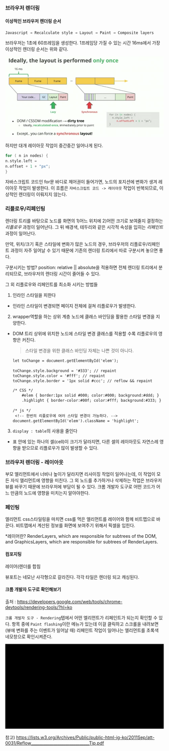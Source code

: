 ### 브라우저 렌더링

#### 이상적인 브라우저 렌더링 순서

`Javascript → Recalculate style → Layout → Paint → Composite layers`

브라우저는 1초에 60프레임을 생성한다. 1프레임당 가질 수 있는 시간 16ms에서 가장 이상적인 렌더링 순서는 위와 같다.


![Alt text](./img/rendering.png)

하지만 대개 레이아웃 작업이 중간중간 일어나게 된다.

```c
for ( n in nodes) {
n.style.left =
n.offset + 1 + "px";
}
```
자바스크립트 코드인 for문 바디로 제어권이 들어가면, 노드의 포지션에 변화가  생겨 레이아웃 작업이 발생한다. 이 흐름은 `자바스크립트 코드 -> 레이아웃` 작업이 반복되므로, 이상적인 렌더링이 이뤄지지 않는다.


### 리플로우/리페인팅
렌더링 트리를 바탕으로 노드를 화면의 1)어느 위치에 2)어떤 크기로 보여줄지 결정하는 *리플로우* 과정이 일어난다. 그 뒤 배경색, 테두리와 같은 시각적 속성을 입히는 *리페인트* 과정이 일어난다.

만약, 위치/크기 혹은 스타일에 변화가 많은 노드의 경우, 브라우저의 리플로우/리페인트 과정이 자주 일어날 수 있기 때문에 기존의 렌더링 트리에서 따로 구분시켜 놓으면 좋다.

구분시키는 방법? position: relative || absolute을 적용하면 전체 렌더링 트리에서 분리되므로, 브라우저의 렌더링 시간이 줄어들 수 있다.

그 외 리플로우와 리페인트를 최소화 시키는 방법들

1. 인라인 스타일을 피한다 
-  인라인 스타일이 변경되면 페이지 전체에 걸쳐 리플로우가 발생한다.

2. wrapper역할을 하는 상위 계층 노드에 클래스 바인딩을 활용한 스타일 변경을 지양한다.
-  DOM 트리 상위에 위치한 노드에 스타일 변경 클래스를 적용할 수록 리플로우의 영향은 커진다. 

    > 스타일 변경을 위한 클래스 바인딩 자체는 나쁜 것이 아니다.

    ```
    let toChange = document.getElementById('elem');

    toChange.style.background = '#333'; // repaint
    toChange.style.color = '#fff'; // repaint
    toChange.style.border = '1px solid #ccc'; // reflow && repaint
    ```

    ```
    /* CSS */
        #elem { border:1px solid #000; color:#000; background:#ddd; }
        .highlight { border-color:#00f; color:#fff; background:#333; }

    /* js */
     <!-- 한번의 리플로우에 여러 스타일 변경이 가능하다. -->
    document.getElementById('elem').className = 'highlight';
    ```

3. `display : table`의 사용을 줄인다
- 표 안에 있는 하나의 셀(cell)이 크기가 달라지면, 다른 셀의 레이아웃도 자연스레 영향을 받으므로 리플로우가 많이 발생할 수 있다.


### 브라우저 렌더링 - 레이아웃

부모 엘리먼트에서 너비나 높이가 달라지면 리사이징 작업이 일어나는데, 이 작업이 모든 자식 엘리먼트에 영향을 미친다. 그 외 노드를 추가하거나 삭제하는 작업은 브라우저 뷰를 바꾸기 때문에 브라우저에 부담이 될 수 있다. 크롬 개발자 도구로 어떤 코드가 어느 만큼의 노드에 영향을 미치는지 알아야한다.

### 페인팅

엘리먼트 css스타일링을 마치면 css를 먹은 엘리먼트를 레이어와 함께 비트맵으로 바꾼다. 비트맵에서 계산된 정보를 화면에 보여주기 위해서 픽셀을 입힌다.

*레이어란?
RenderLayers, which are responsible for subtrees of the DOM, and GraphicsLayers, which are responsible for subtrees of RenderLayers.

#### 컴포지팅
레이어(렌더를 합침


뷰포트는 네모난 사각형으로 갈라진다. 각각 타일은 렌더링 되고 캐싱된다.

#### 크롬 개발자 도구로 확인해보기
출처 : https://developers.google.com/web/tools/chrome-devtools/rendering-tools/?hl=ko

`크롬 개발자 도구 - Rendering`탭에서 어떤 엘리먼트가 리페인트가 되는지 확인할 수 있다. 항목 중에 `Paint flashing`이란 메뉴가 있는데 이걸 클릭하고 스크롤을 내려보면(뷰에 변화를 주는 이벤트가 일어날 때) 리페인트 작업이 일어나는 엘리먼트를 초록색 네모창으로 확인시켜준다.  

![Paint flashing 적용 모습](./img/checkPainting.gif)


참고)
https://lists.w3.org/Archives/Public/public-html-ig-ko/2011Sep/att-0031/Reflow_____________________________Tip.pdf
